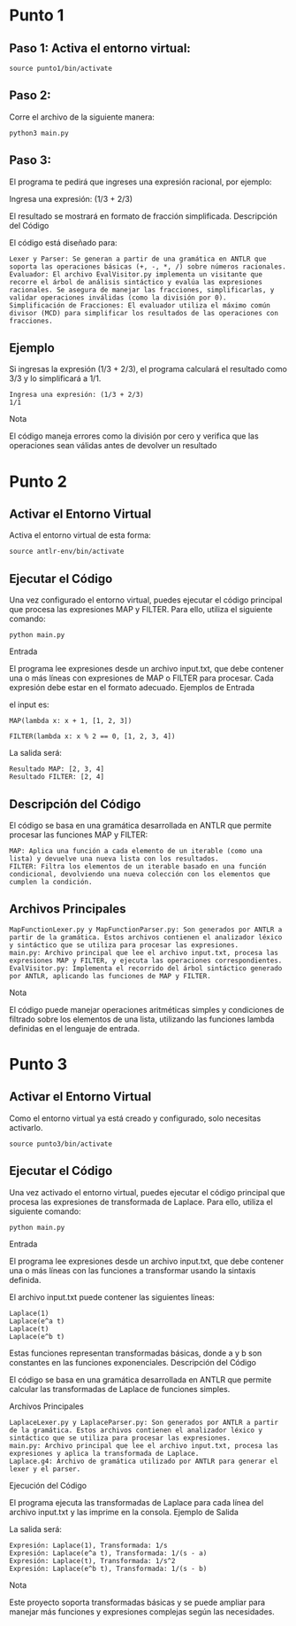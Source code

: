 # Punto 1
## Paso 1: Activa el entorno virtual:

    source punto1/bin/activate


## Paso 2:

Corre el archivo de la siguiente manera:

    python3 main.py

## Paso 3:

El programa te pedirá que ingreses una expresión racional, por ejemplo:

Ingresa una expresión: (1/3 + 2/3)

El resultado se mostrará en formato de fracción simplificada.
Descripción del Código

El código está diseñado para:

    Lexer y Parser: Se generan a partir de una gramática en ANTLR que soporta las operaciones básicas (+, -, *, /) sobre números racionales.
    Evaluador: El archivo EvalVisitor.py implementa un visitante que recorre el árbol de análisis sintáctico y evalúa las expresiones racionales. Se asegura de manejar las fracciones, simplificarlas, y validar operaciones inválidas (como la división por 0).
    Simplificación de Fracciones: El evaluador utiliza el máximo común divisor (MCD) para simplificar los resultados de las operaciones con fracciones.

## Ejemplo

Si ingresas la expresión (1/3 + 2/3), el programa calculará el resultado como 3/3 y lo simplificará a 1/1.

    Ingresa una expresión: (1/3 + 2/3)
    1/1

Nota

El código maneja errores como la división por cero y verifica que las operaciones sean válidas antes de devolver un resultado


# Punto 2

## Activar el Entorno Virtual

Activa el entorno virtual de esta forma:

    
    source antlr-env/bin/activate




## Ejecutar el Código

Una vez configurado el entorno virtual, puedes ejecutar el código principal que procesa las expresiones MAP y FILTER. Para ello, utiliza el siguiente comando:


    python main.py

Entrada

El programa lee expresiones desde un archivo input.txt, que debe contener una o más líneas con expresiones de MAP o FILTER para procesar. Cada expresión debe estar en el formato adecuado.
Ejemplos de Entrada

el input es:



    MAP(lambda x: x + 1, [1, 2, 3])

    FILTER(lambda x: x % 2 == 0, [1, 2, 3, 4])


La salida será:


    Resultado MAP: [2, 3, 4]
    Resultado FILTER: [2, 4]

## Descripción del Código
El código se basa en una gramática desarrollada en ANTLR que permite procesar las funciones MAP y FILTER:

    MAP: Aplica una función a cada elemento de un iterable (como una lista) y devuelve una nueva lista con los resultados.
    FILTER: Filtra los elementos de un iterable basado en una función condicional, devolviendo una nueva colección con los elementos que cumplen la condición.

## Archivos Principales

    MapFunctionLexer.py y MapFunctionParser.py: Son generados por ANTLR a partir de la gramática. Estos archivos contienen el analizador léxico y sintáctico que se utiliza para procesar las expresiones.
    main.py: Archivo principal que lee el archivo input.txt, procesa las expresiones MAP y FILTER, y ejecuta las operaciones correspondientes.
    EvalVisitor.py: Implementa el recorrido del árbol sintáctico generado por ANTLR, aplicando las funciones de MAP y FILTER.
Nota

El código puede manejar operaciones aritméticas simples y condiciones de filtrado sobre los elementos de una lista, utilizando las funciones lambda definidas en el lenguaje de entrada.



# Punto 3
 
 ## Activar el Entorno Virtual

Como el entorno virtual ya está creado y configurado, solo necesitas activarlo.


    source punto3/bin/activate


## Ejecutar el Código

Una vez activado el entorno virtual, puedes ejecutar el código principal que procesa las expresiones de transformada de Laplace. Para ello, utiliza el siguiente comando:

    python main.py

Entrada

El programa lee expresiones desde un archivo input.txt, que debe contener una o más líneas con las funciones a transformar usando la sintaxis definida.

El archivo input.txt puede contener las siguientes líneas:


    Laplace(1)
    Laplace(e^a t)
    Laplace(t)
    Laplace(e^b t)

Estas funciones representan transformadas básicas, donde a y b son constantes en las funciones exponenciales.
Descripción del Código

El código se basa en una gramática desarrollada en ANTLR que permite calcular las transformadas de Laplace de funciones simples.


Archivos Principales

    LaplaceLexer.py y LaplaceParser.py: Son generados por ANTLR a partir de la gramática. Estos archivos contienen el analizador léxico y sintáctico que se utiliza para procesar las expresiones.
    main.py: Archivo principal que lee el archivo input.txt, procesa las expresiones y aplica la transformada de Laplace.
    Laplace.g4: Archivo de gramática utilizado por ANTLR para generar el lexer y el parser.

Ejecución del Código

El programa ejecuta las transformadas de Laplace para cada línea del archivo input.txt y las imprime en la consola.
Ejemplo de Salida

La salida será:

    
    Expresión: Laplace(1), Transformada: 1/s
    Expresión: Laplace(e^a t), Transformada: 1/(s - a)
    Expresión: Laplace(t), Transformada: 1/s^2
    Expresión: Laplace(e^b t), Transformada: 1/(s - b)

Nota

Este proyecto soporta transformadas básicas y se puede ampliar para manejar más funciones y expresiones complejas según las necesidades.
